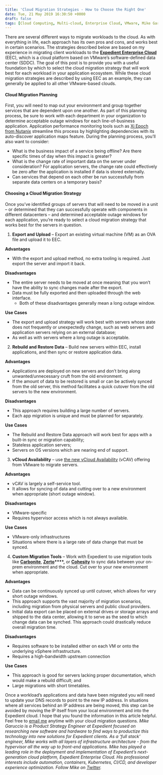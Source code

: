 ```yaml
---
title: 'Cloud Migration Strategies - How to Choose the Right One'
date: Tue, 21 May 2019 16:30:50 +0000
draft: false
tags: [Cloud Computing, Multi-cloud, Enterprise Cloud, VMware, Mike Garuccio]
---
```


There are several different ways to migrate workloads to the cloud. As with everything in life, each approach has its own pros and cons, and works best in certain scenarios. The strategies described below are based on my experience in migrating client workloads to the **[Expedient Enterprise Cloud](https://www.expedient.com/services/infrastructure-as-a-service/cloud/)** (EEC), which is a cloud platform based on VMware’s software-defined data center (SDDC). The goal of this post is to provide you with a useful foundation by which to select the cloud migration strategy that will work best for each workload in your application ecosystem. While these cloud migration strategies are described by using EEC as an example, they can generally be applied to all other VMware-based clouds.

#### **Cloud Migration Planning**

First, you will need to map out your environment and group together services that are dependent upon one another. As part of this planning process, be sure to work with each department in your organization to determine acceptable outage windows for each line-of-business application. Application performance monitoring tools such as [Xi Epoch from Nutanix](https://www.nutanix.com/products/epoch) streamline this process by highlighting dependencies with its auto-discover application maps feature. During the planning process, you’ll also want to consider:

*   What is the business impact of a service being offline? Are there specific times of day when this impact is greater?
*   What is the change rate of important data on the server under consideration? For application servers, the change rate could effectively be zero after the application is installed if data is stored externally.
*   Can services that depend on each other be run successfully from separate data centers on a temporary basis?

#### **Choosing a Cloud Migration Strategy**

Once you’ve identified groups of servers that will need to be moved in a unit – or determined that they can successfully operate with components in different datacenters – and determined acceptable outage windows for each application, you’re ready to select a cloud migration strategy that works best for the servers in question.

1.  **Export and Upload** – Export an existing virtual machine (VM) as an OVA file and upload it to EEC.

**Advantages**

*   With the export and upload method, no extra tooling is required. Just export the server and import it back.

**Disadvantages**

*   The entire server needs to be moved at once meaning that you won’t have the ability to sync changes made after the export.
*   Data must be fully exported and then uploaded through the web interface.
    *   Both of these disadvantages generally mean a long outage window.

**Use Cases**

*   The export and upload strategy will work best with servers whose state does not frequently or unexpectedly change, such as web servers and application servers relying on an external database;
*   As well as with servers where a long outage is acceptable.

2.  **Rebuild and Restore Data** – Build new servers within EEC, install applications, and then sync or restore application data.

**Advantages**

*   Applications are deployed on new servers and don’t bring along unwanted/unnecessary cruft from the old environment.
*   If the amount of data to be restored is small or can be actively synced from the old server, this method facilitates a quick cutover from the old servers to the new environment.

**Disadvantages**

*   This approach requires building a large number of servers.
*   Each app migration is unique and must be planned for separately.

**Use Cases**

*   The Rebuild and Restore Data approach will work best for apps with a built-in sync or migration capability;
*   Stateless application servers;
*   Servers on OS versions which are nearing end of support.

3.  **vCloud Availability** – use [the new vCloud Availability](https://www.vmware.com/products/vcloud-availability.html) (vCAV) offering from VMware to migrate servers.

**Advantages**

*   vCAV is largely a self-service tool.
*   It allows for syncing of data and cutting over to a new environment when appropriate (short outage window).

**Disadvantages**

*   VMware-specific
*   Requires hypervisor access which is not always available.

**Use Cases**

*   VMware-only infrastructures
*   Situations where there is a large rate of data change that must be synced.

4.  **Custom Migration Tools** – Work with Expedient to use migration tools like **[Carbonite](https://www.carbonite.com/products/cloud-migration)**, **[Zerto](https://www.zerto.com/simplify/)****,** or **[Cohesity](https://www.cohesity.com/products/data-protect/)** to sync data between your on-prem environment and the cloud. Cut over to your new environment when appropriate.

**Advantages**

*   Data can be continuously synced up until cutover, which allows for very short outage windows.
*   This approach supports the vast majority of migration scenarios, including migration from physical servers and public cloud providers.
*   Initial data export can be placed on external drives or storage arrays and shipped to the data center, allowing it to serve as the seed to which change data can be synched. This approach could drastically reduce overall migration time.

**Disadvantages**

*   Requires software to be installed either on each VM or onto the underlying vSphere infrastructure.
*   Requires a high-bandwidth upstream connection

**Use Cases**

*   This approach is good for servers lacking proper documentation, which would make a rebuild difficult; and
*   Large migrations with short timetables.

Once a workload’s applications and data have been migrated you will need to update your DNS records to point to the new IP address. In situations where all services behind an IP address are being moved, this step can be avoided by moving the IP itself from your local environment and into the Expedient cloud. I hope that you found the information in this article helpful. Feel free to [email me](mailto:Mike.Garuccio@expedient.com) anytime with your cloud migration questions. _Mike Garuccio is a Product Strategy Engineer at Expedient focused on researching new software and hardware to find ways to productize this technology into new solutions for Expedient clients. As a ‘full stack’ engineer, Mike works with all layers of infrastructure architecture - from the hypervisor all the way up to front-end applications. Mike has played a leading role in the deployment and implementation of Expedient’s next-generation cloud platform, Expedient Enterprise Cloud. His professional interests include automation, containers, Kubernetes, CI/CD, and developer experience optimization. Follow Mike on [Twitter](https://twitter.com/mgaruccio)._
